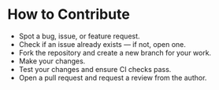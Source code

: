 # How to Contribute

- Spot a bug, issue, or feature request.
- Check if an issue already exists — if not, open one.
- Fork the repository and create a new branch for your work.
- Make your changes.
- Test your changes and ensure CI checks pass.
- Open a pull request and request a review from the author.
